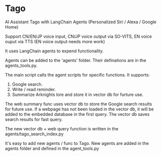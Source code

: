 # Tago
AI Assistant Tago with LangChain Agents (Personalized Siri / Alexa / Google Home)

Support CN/EN/JP voice input, CN/JP voice output via SO-VITS, EN voice ouput via TTS
(EN voice output needs more work)

It uses LangChain agents to expend functionality. 

Agents can be added to the 'agents' folder. Their definations are in the agents_tools.py. 

The main script calls the agent scripts for specific functions. It supports:
1. Google search.
2. Write / read reminder.
3. Summarize Arknights lore and store it in vector db for furture use.

The web summary func uses vector db to store the Google search results for future use. If a webpage has not been loaded in the vector db, it will be added to the embedded database in the first query. The vector db saves search results for fast query.

The new vector db + web query function is written in the agents/tago_search_index.py

It's easy to add new agents / func to Tago. New agents are added in the agents folder and defined in the agent_tools.py

